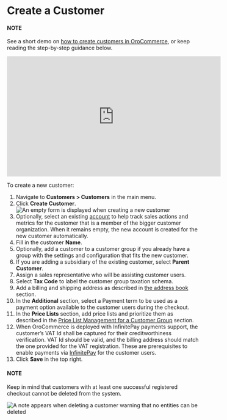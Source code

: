 <a id="user-guide-customers-customers-create"></a>

# Create a Customer

#### NOTE
See a short demo on <a href="https://academy.oroinc.com/media-library/create-customer-record" target="_blank">how to create customers in OroCommerce</a>, or keep reading the step-by-step guidance below.

<iframe width="560" height="315" src="https://www.youtube.com/embed/iLphaHiU8YY" frameborder="0" allowfullscreen></iframe>

To create a new customer:

1. Navigate to **Customers > Customers** in the main menu.
2. Click **Create Customer**.
   ![An empty form is displayed when creating a new customer](user/img/customers/customers/CustomersCreate.png)
3. Optionally, select an existing [account](../accounts/index.md#user-guide-accounts) to help track sales actions and metrics for the customer that is a member of the bigger customer organization. When it remains empty, the new account is created for the new customer automatically.
4. Fill in the customer **Name**.
5. Optionally, add a customer to a customer group if you already have a group with the settings and configuration that fits the new customer.
6. If you are adding a subsidiary of the existing customer, select **Parent Customer**.
7. Assign a sales representative who will be assisting customer users.
8. Select **Tax Code** to label the customer group taxation schema.
9. Add a billing and shipping address as described in [the address book](address-book.md#user-guide-getting-started-address-book) section.
10. In the **Additional** section, select a Payment term to be used as a payment option available to the customer users during the checkout.
11. In the **Price Lists** section, add price lists and prioritize them as described in the [Price List Management for a Customer Group](../customer-groups/index.md#user-guide-customers-customer-groups-pricelist) section.
12. When OroCommerce is deployed with InfinitePay payments support, the customer’s VAT Id shall be captured for their creditworthiness verification. VAT Id should be valid, and the billing address should match the one provided for the VAT registration. These are prerequisites to enable payments via [InfinitePay](../../system/integrations/payment-integration/infinitepay/infinitepay-prerequisites.md#user-guide-payment-prerequisites-infinitepay) for the customer users.
13. Click **Save** in the top right.

#### NOTE
Keep in mind that customers with at least one successful registered checkout cannot be deleted from the system.

![A note appears when deleting a customer warning that no entities can be deleted](user/img/customers/customers/unable_to_delete_customers.png)
